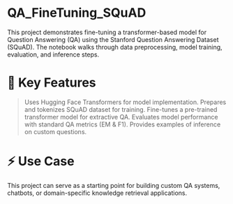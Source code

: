 # QA_FineTuning_SQuAD
This project demonstrates fine-tuning a transformer-based model for Question Answering (QA) using the Stanford Question Answering Dataset (SQuAD). The notebook walks through data preprocessing, model training, evaluation, and inference steps.
# 🔹 Key Features
> Uses Hugging Face Transformers for model implementation.
>	Prepares and tokenizes SQuAD dataset for training.
>	Fine-tunes a pre-trained transformer model for extractive QA.
>	Evaluates model performance with standard QA metrics (EM & F1).
>	Provides examples of inference on custom questions.
# ⚡ Use Case
This project can serve as a starting point for building custom QA systems, chatbots, or domain-specific knowledge retrieval applications.
